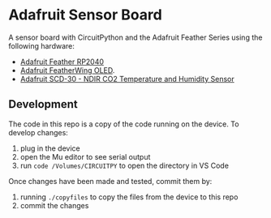 # Adafruit Sensor Board

A sensor board with CircuitPython and the Adafruit Feather Series using the following hardware:

- [Adafruit Feather RP2040](https://www.adafruit.com/product/4884)
- [Adafruit FeatherWing OLED](https://www.adafruit.com/product/4650).
- [Adafruit SCD-30 - NDIR CO2 Temperature and Humidity Sensor](https://www.adafruit.com/product/4867)

## Development

The code in this repo is a copy of the code running on the device. To develop changes:

1. plug in the device
1. open the Mu editor to see serial output
1. run `code /Volumes/CIRCUITPY` to open the directory in VS Code

Once changes have been made and tested, commit them by:

1. running `./copyfiles` to copy the files from the device to this repo
1. commit the changes
